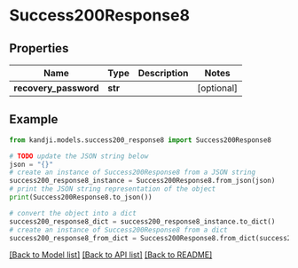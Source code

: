# Success200Response8


## Properties

Name | Type | Description | Notes
------------ | ------------- | ------------- | -------------
**recovery_password** | **str** |  | [optional] 

## Example

```python
from kandji.models.success200_response8 import Success200Response8

# TODO update the JSON string below
json = "{}"
# create an instance of Success200Response8 from a JSON string
success200_response8_instance = Success200Response8.from_json(json)
# print the JSON string representation of the object
print(Success200Response8.to_json())

# convert the object into a dict
success200_response8_dict = success200_response8_instance.to_dict()
# create an instance of Success200Response8 from a dict
success200_response8_from_dict = Success200Response8.from_dict(success200_response8_dict)
```
[[Back to Model list]](../README.md#documentation-for-models) [[Back to API list]](../README.md#documentation-for-api-endpoints) [[Back to README]](../README.md)


